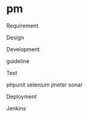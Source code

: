 # pm

Requirement

Design

Development

  guideline

Test
  
  phpunit
  selenium
  jmeter
  sonar
  
Deployment

  Jenkins
